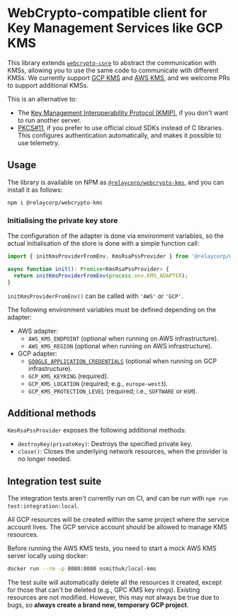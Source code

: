 # WebCrypto-compatible client for Key Management Services like GCP KMS

This library extends [`webcrypto-core`](https://www.npmjs.com/package/webcrypto-core) to abstract the communication with KMSs, allowing you to use the same code to communicate with different KMSs. We currently support [GCP KMS](https://cloud.google.com/security-key-management) and [AWS KMS](https://aws.amazon.com/kms/), and we welcome PRs to support additional KMSs.

This is an alternative to:

- The [Key Management Interoperability Protocol (KMIP)](https://en.wikipedia.org/wiki/Key_Management_Interoperability_Protocol), if you don't want to run another server.
- [PKCS#11](https://en.wikipedia.org/wiki/PKCS_11), if you prefer to use official cloud SDKs instead of C libraries. This configures authentication automatically, and makes it possible to use telemetry.

## Usage

The library is available on NPM as [`@relaycorp/webcrypto-kms`](https://www.npmjs.com/package/@relaycorp/webcrypto-kms), and you can install it as follows:

```
npm i @relaycorp/webcrypto-kms
```

### Initialising the private key store

The configuration of the adapter is done via environment variables, so the actual initialisation of the store is done with a simple function call:

```typescript
import { initKmsProviderFromEnv, KmsRsaPssProvider } from '@relaycorp/webcrypto-kms';

async function init(): Promise<KmsRsaPssProvider> {
  return initKmsProviderFromEnv(process.env.KMS_ADAPTER);
}
```

`initKmsProviderFromEnv()` can be called with `'AWS'` or `'GCP'`.

The following environment variables must be defined depending on the adapter:

- AWS adapter:
  - `AWS_KMS_ENDPOINT` (optional when running on AWS infrastructure).
  - `AWS_KMS_REGION` (optional when running on AWS infrastructure).
- GCP adapter:
  - [`GOOGLE_APPLICATION_CREDENTIALS`](https://cloud.google.com/docs/authentication/getting-started) (optional when running on GCP infrastructure).
  - `GCP_KMS_KEYRING` (required).
  - `GCP_KMS_LOCATION` (required; e.g., `europe-west3`).
  - `GCP_KMS_PROTECTION_LEVEL` (required; i.e., `SOFTWARE` or `HSM`).

## Additional methods

`KmsRsaPssProvider` exposes the following additional methods:

- `destroyKey(privateKey)`: Destroys the specified private key.
- `close()`: Closes the underlying network resources, when the provider is no longer needed.

## Integration test suite

The integration tests aren't currently run on CI, and can be run with `npm run test:integration:local`.

All GCP resources will be created within the same project where the service account lives. The GCP service account should be allowed to manage KMS resources.

Before running the AWS KMS tests, you need to start a mock AWS KMS server locally using docker:

```bash
docker run --rm -p 8080:8080 nsmithuk/local-kms
```

The test suite will automatically delete all the resources it created, except for those that can't be deleted (e.g., GPC KMS key rings). Existing resources are not modified. However, this may not always be true due to bugs, so **always create a brand new, temporary GCP project**.
